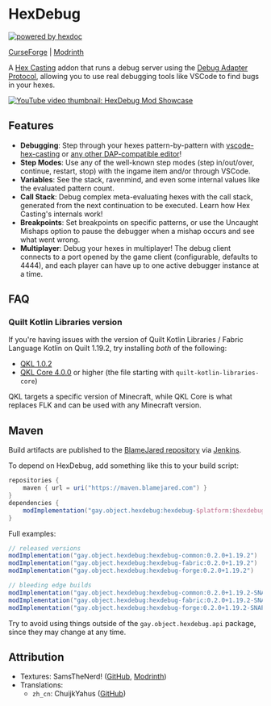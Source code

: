 # HexDebug

[![powered by hexdoc](https://img.shields.io/endpoint?url=https://hexxy.media/api/v0/badge/hexdoc?label=1)](https://github.com/hexdoc-dev/hexdoc)

[CurseForge](https://curseforge.com/minecraft/mc-mods/hexdebug) | [Modrinth](https://modrinth.com/mod/hexdebug)

A [Hex Casting](https://github.com/FallingColors/HexMod) addon that runs a debug server using the [Debug Adapter Protocol](https://microsoft.github.io/debug-adapter-protocol), allowing you to use real debugging tools like VSCode to find bugs in your hexes.

[![YouTube video thumbnail: HexDebug Mod Showcase](http://img.youtube.com/vi/FEsmrYoNV0A/0.jpg)](http://www.youtube.com/watch?v=FEsmrYoNV0A "HexDebug Mod Showcase")

## Features

- **Debugging**: Step through your hexes pattern-by-pattern with [vscode-hex-casting](https://marketplace.visualstudio.com/items?itemName=object-Object.hex-casting) or [any other DAP-compatible editor](https://microsoft.github.io/debug-adapter-protocol/implementors/tools/)!
- **Step Modes**: Use any of the well-known step modes (step in/out/over, continue, restart, stop) with the ingame item and/or through VSCode.
- **Variables**: See the stack, ravenmind, and even some internal values like the evaluated pattern count.
- **Call Stack**: Debug complex meta-evaluating hexes with the call stack, generated from the next continuation to be executed. Learn how Hex Casting's internals work!
- **Breakpoints**: Set breakpoints on specific patterns, or use the Uncaught Mishaps option to pause the debugger when a mishap occurs and see what went wrong.
- **Multiplayer**: Debug your hexes in multiplayer! The debug client connects to a port opened by the game client (configurable, defaults to 4444), and each player can have up to one active debugger instance at a time.


## FAQ

### Quilt Kotlin Libraries version

If you're having issues with the version of Quilt Kotlin Libraries / Fabric Language Kotlin on Quilt 1.19.2, try installing *both* of the following:

* [QKL 1.0.2](https://modrinth.com/mod/qkl/version/1.0.2+kt.1.8.0+flk.1.9.0)
* [QKL Core 4.0.0](https://modrinth.com/mod/qkl/version/4.0.0+kt.1.9.23+flk.1.10.19) or higher (the file starting with `quilt-kotlin-libraries-core`)

QKL targets a specific version of Minecraft, while QKL Core is what replaces FLK and can be used with any Minecraft version.

## Maven

Build artifacts are published to the [BlameJared repository](https://maven.blamejared.com/gay/object/hexdebug/) via [Jenkins](https://ci.blamejared.com/job/object-Object/job/HexDebug/).

To depend on HexDebug, add something like this to your build script:

```groovy
repositories {
    maven { url = uri("https://maven.blamejared.com") }
}
dependencies {
    modImplementation("gay.object.hexdebug:hexdebug-$platform:$hexdebugVersion")
}
```

Full examples:

```groovy
// released versions
modImplementation("gay.object.hexdebug:hexdebug-common:0.2.0+1.19.2")
modImplementation("gay.object.hexdebug:hexdebug-fabric:0.2.0+1.19.2")
modImplementation("gay.object.hexdebug:hexdebug-forge:0.2.0+1.19.2")

// bleeding edge builds
modImplementation("gay.object.hexdebug:hexdebug-common:0.2.0+1.19.2-SNAPSHOT")
modImplementation("gay.object.hexdebug:hexdebug-fabric:0.2.0+1.19.2-SNAPSHOT")
modImplementation("gay.object.hexdebug:hexdebug-forge:0.2.0+1.19.2-SNAPSHOT")
```

Try to avoid using things outside of the `gay.object.hexdebug.api` package, since they may change at any time.

## Attribution

* Textures: SamsTheNerd! ([GitHub](https://github.com/SamsTheNerd), [Modrinth](https://modrinth.com/user/SamsTheNerd))
* Translations:
  * `zh_cn`: ChuijkYahus ([GitHub](https://github.com/ChuijkYahus))
